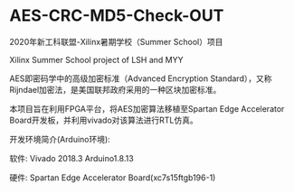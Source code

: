 # AES-CRC-MD5-Check-OUT
2020年新工科联盟-Xilinx暑期学校（Summer School）项目

Xilinx Summer School project of LSH and MYY

AES即密码学中的高级加密标准（Advanced Encryption Standard），又称Rijndael加密法，是美国联邦政府采用的一种区块加密标准。

本项目旨在利用FPGA平台，将AES加密算法移植至Spartan Edge Accelerator Board开发板，并利用vivado对该算法进行RTL仿真。

开发环境简介(Arduino环境):

软件: Vivado 2018.3     Arduino1.8.13 

硬件:	Spartan Edge Accelerator Board(xc7s15ftgb196-1)


